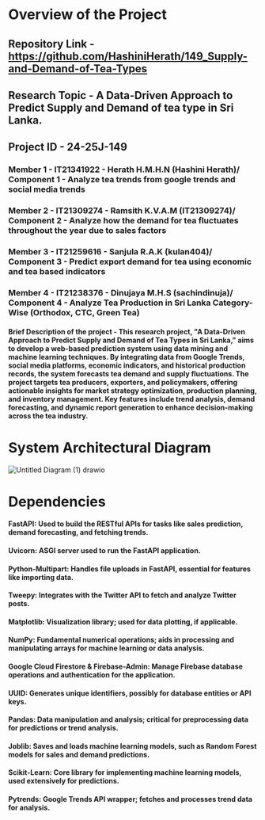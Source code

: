 # Overview of the Project 

## Repository Link - https://github.com/HashiniHerath/149_Supply-and-Demand-of-Tea-Types
## Research Topic - A Data-Driven Approach to Predict Supply and Demand of tea type in Sri Lanka.
## Project ID - 24-25J-149

### Member 1 - IT21341922 - Herath H.M.H.N (Hashini Herath)/ Component 1 - Analyze tea trends from google trends and social media trends 
### Member 2 - IT21309274 - Ramsith K.V.A.M (IT21309274)/ Component 2 - Analyze how the demand for tea fluctuates throughout the year due to sales factors
### Member 3 - IT21259616 - Sanjula R.A.K (kulan404)/ Component 3 - Predict export demand for tea using economic and tea based indicators  
### Member 4 - IT21238376 - Dinujaya M.H.S (sachindinuja)/ Component 4 - Analyze Tea Production in Sri Lanka Category-Wise (Orthodox, CTC, Green Tea)

#### Brief Description of the project - This research project, "A Data-Driven Approach to Predict Supply and Demand of Tea Types in Sri Lanka," aims to develop a web-based prediction system using data mining and machine learning techniques. By integrating data from Google Trends, social media platforms, economic indicators, and historical production records, the system forecasts tea demand and supply fluctuations. The project targets tea producers, exporters, and policymakers, offering actionable insights for market strategy optimization, production planning, and inventory management. Key features include trend analysis, demand forecasting, and dynamic report generation to enhance decision-making across the tea industry. 

# System Architectural Diagram

![Untitled Diagram (1) drawio](https://github.com/user-attachments/assets/4104d343-2f5d-4bd5-aeeb-5f3d695ed3ea)


# Dependencies

#### FastAPI: Used to build the RESTful APIs for tasks like sales prediction, demand forecasting, and fetching trends.
#### Uvicorn: ASGI server used to run the FastAPI application.
#### Python-Multipart: Handles file uploads in FastAPI, essential for features like importing data.
#### Tweepy: Integrates with the Twitter API to fetch and analyze Twitter posts.
#### Matplotlib: Visualization library; used for data plotting, if applicable.
#### NumPy: Fundamental numerical operations; aids in processing and manipulating arrays for machine learning or data analysis.
#### Google Cloud Firestore & Firebase-Admin: Manage Firebase database operations and authentication for the application.
#### UUID: Generates unique identifiers, possibly for database entities or API keys.
#### Pandas: Data manipulation and analysis; critical for preprocessing data for predictions or trend analysis.
#### Joblib: Saves and loads machine learning models, such as Random Forest models for sales and demand predictions.
#### Scikit-Learn: Core library for implementing machine learning models, used extensively for predictions.
#### Pytrends: Google Trends API wrapper; fetches and processes trend data for analysis.
